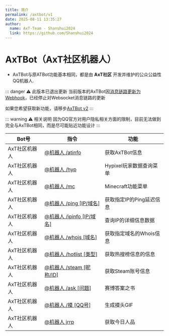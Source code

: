 ```yaml
---
title: 简介
permalink: /axtbot/v1
date: 2025-08-11 13:35:27
author:
  name: AxT-Team - Shanshui2024
  link: https://github.com/Shanshui2024
---
```

# AxTBot（AxT社区机器人）

- AxTBot与原ATBot功能基本相同，都是由 **AxT社区** 开发并维护的公众公益性QQ机器人.


::: danger ⚠ 此版本已退出更新
当前版本的AxTBot因[消息链路更新为Webhook](https://bot.q.qq.com/wiki/develop/api-v2/dev-prepare/interface-framework/event-emit.html#websocket%E6%96%B9%E5%BC%8F)，已经停止对Websocket消息链路的更新

如果您希望获取新功能，请移步[AxTBot v2](/axtbot/v2)
:::


::: warning ⚠ 相关说明
因为QQ官方对用户隐私相关方面的限制，目前无法做到完全与AxTBot相同，而是尽可能贴近功能设计
:::

|Bot号|指令|功能|
| ------------ | ------------ | ------------ |
|AxT社区机器人| [@机器人 /atinfo](/axtbot/v1/atinfo) | 获取AxTBot信息 |
|AxT社区机器人| [@机器人 /hyp](/axtbot/v1/hypixel)  | Hypixel玩家数据查询菜单 |
|AxT社区机器人| [@机器人 /mc](/axtbot/v1/minecraft)   | Minecraft功能菜单 |
|AxT社区机器人| [@机器人 /ping [IP/域名] ](/axtbot/v1/ping) | 获取指定IP的Ping延迟信息 |
|AxT社区机器人| [@机器人 /ipinfo [IP/域名]](/axtbot/v1/ipinfo) | 查询IP的详细信息数据 |
|AxT社区机器人| [@机器人 /whois [域名] ](/axtbot/v1/whois) | 获取指定域名的Whois信息 |
|AxT社区机器人| [@机器人 /hotlist [类型] ](/axtbot/v1/hotlist) | 获取热搜榜信息的信息 |
|AxT社区机器人| [@机器人 /steam [昵称/ID] ](/axtbot/v1/steam) | 获取Steam账号信息 |
|AxT社区机器人| [@机器人 /ask [问题] ](/axtbot/v1/ask) | 赛博答案之书 |
|AxT社区机器人| [@机器人 /摸 [QQ号] ](/axtbot/v1/touch) | 生成摸头GIF |
|AxT社区机器人| [@机器人 jrrp](/axtbot/v1/jrrp)   | 获取今日人品 |
